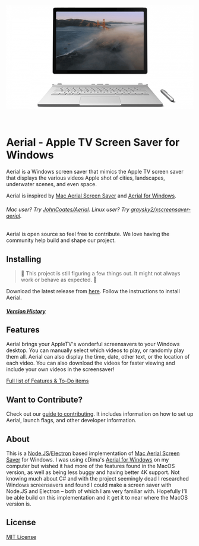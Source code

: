 <p align="center">  
    <img alt="" src="/images/surface_preview.gif" />
</p>
<p align="center">
    <img alt="" src="https://img.shields.io/badge/platform-Windows-blue?style=flat-square" />
    <img alt="" src="https://img.shields.io/github/last-commit/OrangeJedi/Aerial?style=flat-square" />
    <img alt="" src="https://img.shields.io/github/v/release/OrangeJedi/Aerial?style=flat-square" />
    <img alt="" src="https://img.shields.io/github/downloads/OrangeJedi/Aerial/total?style=flat-square" />
</p>

# Aerial - Apple TV Screen Saver for Windows
 
Aerial is a Windows screen saver that mimics the Apple TV screen saver that displays the various videos Apple shot of cities, landscapes, underwater scenes, and even space.

Aerial is inspired by [Mac Aerial Screen Saver](https://github.com/JohnCoates/Aerial) and [Aerial for Windows](https://github.com/cDima/Aerial).


###### Mac user? Try [JohnCoates/Aerial](https://github.com/JohnCoates/Aerial). Linux user? Try [graysky2/xscreensaver-aerial](https://github.com/graysky2/xscreensaver-aerial/).

Aerial is open source so feel free to contribute. We love having the community help build and shape our project.

## Installing
>🚧 This project is still figuring a few things out. It might not always work or behave as expected. 🚧

Download the latest release from [here](https://github.com/OrangeJedi/Aerial/releases). Follow the instructions to install Aerial.

##### [Version History](https://github.com/OrangeJedi/Aerial/wiki/Version-History)

## Features
Aerial brings your AppleTV's wonderful screensavers to your Windows desktop. You can manually select which videos to play, or randomly play them all. Aerial can also display the time, date, other text, or the location of each video. You can also download the videos for faster viewing and include your own videos in the screensaver!

[Full list of Features & To-Do items](https://github.com/OrangeJedi/Aerial/wiki/Features-&-To-Do-List)

## Want to Contribute?

Check out our [guide to contributing](https://github.com/OrangeJedi/Aerial/wiki/Contributing-Guide). It includes information on how to set up Aerial, launch flags, and other developer information.

## About
This is a [Node.JS](https://nodejs.org)/[Electron](https://www.electronjs.org/) based implementation of [Mac Aerial Screen Saver](https://github.com/JohnCoates/Aerial) for Windows. I was using cDima's [Aerial for Windows](https://github.com/cDima/Aerial) on my computer but wished it had more of the features found in the MacOS version, as well as being less buggy and having better 4K support. Not knowing much about C# and with the project seemingly dead I researched Windows screensavers and found I could make a screen saver with Node.JS and Electron – both of which I am very familiar with. Hopefully I’ll be able build on this implementation and it get it to near where the MacOS version is.

## License
[MIT License](https://github.com/OrangeJedi/Aerial/blob/master/LICENSE)
